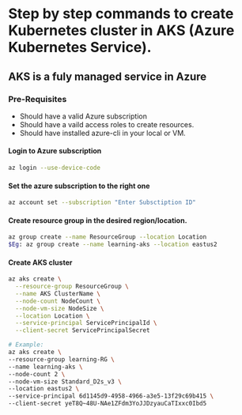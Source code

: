 # Step by step commands to create Kubernetes cluster in AKS (Azure Kubernetes Service).
## AKS is a fuly managed service in Azure

### Pre-Requisites
- Should have a valid Azure subscription
- Should have a vaild access roles to create resources.
- Should have installed azure-cli in your local or VM.

#### Login to Azure subscription
```bash
az login --use-device-code
```
#### Set the azure subscription to the right one
```bash
az account set --subscription "Enter Subsctiption ID"
```
#### Create resource group in the desired region/location.
```bash
az group create --name ResourceGroup --location Location
$Eg: az group create --name learning-aks --location eastus2
```
#### Create AKS cluster
```bash
az aks create \
  --resource-group ResourceGroup \
  --name AKS ClusterName \
  --node-count NodeCount \
  --node-vm-size NodeSize \
  --location Location \
  --service-principal ServicePrincipalId \
  --client-secret ServicePrincipalSecret
  ```
  ```bash
  # Example:
  az aks create \
  --resource-group learning-RG \
  --name learning-aks \
  --node-count 2 \
  --node-vm-size Standard_D2s_v3 \
  --location eastus2 \
  --service-principal 6d1145d9-4958-4966-a3e5-13f29c69b415 \
  --client-secret yeT8Q~48U-NAe1ZFdm3YoJJDzyauCaTIxxc0Ibd5
  ```

